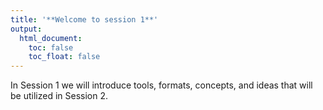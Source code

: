 ```yaml
---
title: '**Welcome to session 1**'
output:
  html_document:
    toc: false
    toc_float: false
---
```


In Session 1 we will introduce tools, formats, concepts, and ideas that will be utilized in Session 2.
